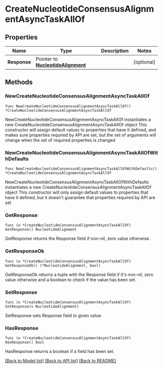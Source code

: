 # CreateNucleotideConsensusAlignmentAsyncTaskAllOf

## Properties

Name | Type | Description | Notes
------------ | ------------- | ------------- | -------------
**Response** | Pointer to [**NucleotideAlignment**](NucleotideAlignment.md) |  | [optional] 

## Methods

### NewCreateNucleotideConsensusAlignmentAsyncTaskAllOf

`func NewCreateNucleotideConsensusAlignmentAsyncTaskAllOf() *CreateNucleotideConsensusAlignmentAsyncTaskAllOf`

NewCreateNucleotideConsensusAlignmentAsyncTaskAllOf instantiates a new CreateNucleotideConsensusAlignmentAsyncTaskAllOf object
This constructor will assign default values to properties that have it defined,
and makes sure properties required by API are set, but the set of arguments
will change when the set of required properties is changed

### NewCreateNucleotideConsensusAlignmentAsyncTaskAllOfWithDefaults

`func NewCreateNucleotideConsensusAlignmentAsyncTaskAllOfWithDefaults() *CreateNucleotideConsensusAlignmentAsyncTaskAllOf`

NewCreateNucleotideConsensusAlignmentAsyncTaskAllOfWithDefaults instantiates a new CreateNucleotideConsensusAlignmentAsyncTaskAllOf object
This constructor will only assign default values to properties that have it defined,
but it doesn't guarantee that properties required by API are set

### GetResponse

`func (o *CreateNucleotideConsensusAlignmentAsyncTaskAllOf) GetResponse() NucleotideAlignment`

GetResponse returns the Response field if non-nil, zero value otherwise.

### GetResponseOk

`func (o *CreateNucleotideConsensusAlignmentAsyncTaskAllOf) GetResponseOk() (*NucleotideAlignment, bool)`

GetResponseOk returns a tuple with the Response field if it's non-nil, zero value otherwise
and a boolean to check if the value has been set.

### SetResponse

`func (o *CreateNucleotideConsensusAlignmentAsyncTaskAllOf) SetResponse(v NucleotideAlignment)`

SetResponse sets Response field to given value.

### HasResponse

`func (o *CreateNucleotideConsensusAlignmentAsyncTaskAllOf) HasResponse() bool`

HasResponse returns a boolean if a field has been set.


[[Back to Model list]](../README.md#documentation-for-models) [[Back to API list]](../README.md#documentation-for-api-endpoints) [[Back to README]](../README.md)


